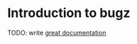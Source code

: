 # Introduction to bugz

TODO: write [great documentation](http://jacobian.org/writing/great-documentation/what-to-write/)
